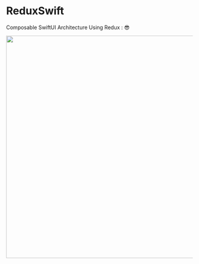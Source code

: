 # ReduxSwift
Composable SwiftUI Architecture Using Redux : 😎


<div id="header" align="center">
  <img src="https://azamsharp.com/images/redux-flow.gif" width="600"/>
</div>
